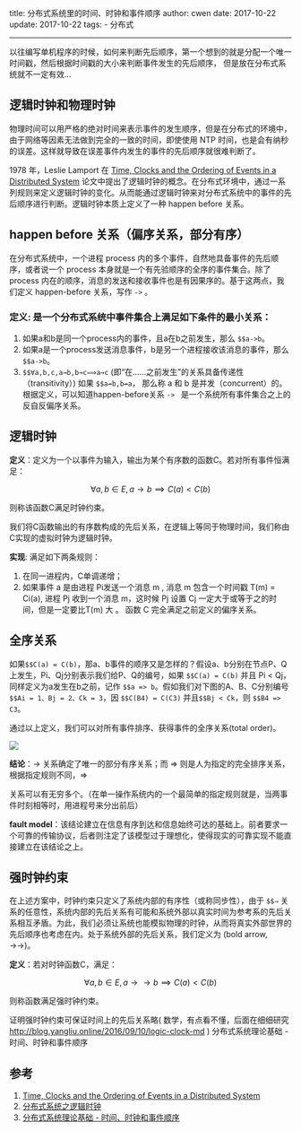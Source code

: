 title: 分布式系统里的时间、时钟和事件顺序
author: cwen
date:  2017-10-22
update:  2017-10-22
tags:
    - 分布式

---
以往编写单机程序的时候，如何来判断先后顺序，第一个想到的就是分配一个唯一时间戳，然后根据时间戳的大小来判断事件发生的先后顺序， 但是放在分布式系统就不一定有效...  <!--more-->

## 逻辑时钟和物理时钟

物理时间可以用严格的绝对时间来表示事件的发生顺序，但是在分布式的环境中，由于网络等因素无法做到完全的一致的时间，即使使用 NTP 时间，也是会有纳秒的误差。这样就导致在误差事件内发生的事件的先后顺序就很难判断了。

1978 年，Leslie Lamport  在 [Time, Clocks and the Ordering of Events in a Distributed System](http://amturing.acm.org/p558-lamport.pdf) 论文中提出了逻辑时钟的概念。在分布式环境中，通过一系列规则来定义逻辑时钟的变化。从而能通过逻辑时钟来对分布式系统中的事件的先后顺序进行判断。逻辑时钟本质上定义了一种 happen before 关系。

## happen before 关系（偏序关系，部分有序）

在分布式系统中，一个进程 process 内的多个事件，自然地具备事件的先后顺序，或者说一个 process 本身就是一个有先验顺序的全序的事件集合。除了 process 内在的顺序，消息的发送和接收事件也是有因果序的。基于这两点，我们定义 happen-before 关系，写作 `->` 。
### **定义**: 是一个分布式系统中事件集合上满足如下条件的最小关系：
1. 如果a和b是同一个process内的事件，且a在b之前发生，那么 `$$a->b`。
2. 如果a是一个process发送消息事件，b是另一个进程接收该消息的事件，那么`$$a->b`。
3. `$$∀a,b,c,a→b,b→c⟹a→c` (即“在……之前发生”的关系具备传递性（transitivity）)
如果 `$$a↛b,b↛a`， 那么称 a 和 b 是并发（concurrent）的。
根据定义，可以知道happen-before关系 `-> ` 是一个系统所有事件集合之上的反自反偏序关系。

## 逻辑时钟

**定义**：定义为一个以事件为输入，输出为某个有序数的函数C。若对所有事件恒满足：

```math
∀a,b\in E,a→b⟹C(a)<C(b)
```

则称该函数C满足时钟约束。

我们将C函数输出的有序数构成的先后关系，在逻辑上等同于物理时间，我们称由C实现的虚拟时钟为逻辑时钟。

**实现**: 满足如下两条规则：

1. 在同一进程内，C单调递增；
2. 如果事件 a 是由进程 Pi发送一个消息 m , 消息 m 包含一个时间戳 T(m) = Ci(a), 进程 Pj 收到一个消息 m，这时候 Pj 设置 Cj 一定大于或等于之的时间，但是一定要比T(m) 大 。
函数 C 完全满足之前定义的偏序关系。

## 全序关系

如果`$$C(a) = C(b)`，那a、b事件的顺序又是怎样的？假设a、b分别在节点P、Q上发生，Pi、Qj分别表示我们给P、Q的编号，如果 `$$C(a) = C(b)` 并且 Pi < Qj，同样定义为a发生在b之前，记作 `$$a => b`。假如我们对下图的A、B、C分别编号`$$Ai = 1、Bj = 2、Ck = 3`，因 `$$C(B4) = C(C3)` 并且`$$Bj < Ck`，则 `$$B4 => C3`。

通过以上定义，我们可以对所有事件排序、获得事件的全序关系(total order)。

![](http://7xnp02.com1.z0.glb.clouddn.com/Screen%20Shot%202017-10-22%20at%205.35.32%20PM.png)

**结论**：→ 关系确定了唯一的部分有序关系；而 ⇒ 则是人为指定的完全排序关系，根据指定规则不同，⇒

关系可以有无穷多个。（在单一操作系统内的一个最简单的指定规则就是，当两事件时刻相等时，用进程号来分出前后）

**fault model**：该结论建立在信息有序到达和信息始终可达的基础上。前者要求一个可靠的传输协议，后者则注定了该模型过于理想化，使得现实的可靠实现不能直接建立在该结论之上。

## 强时钟约束

在上述方案中，时钟约束只定义了系统内部的有序性（或称同步性），由于 `$$⇒`
关系的任意性，系统内部的先后关系有可能和系统外部以真实时间为参考系的先后关系相互矛盾。为此，我们必须让系统也能模拟物理的时钟，从而将真实外部世界的先后顺序也考虑在内。处于系统外部的先后关系，我们定义为 (bold arrow, →→)。

**定义**：若对时钟函数C，满足：

```math
∀a,b\in E,a→→b⟹C(a)<C(b)
```

则称函数满足强时钟约束。

证明强时钟约束可保证时间上的先后关系略( 数学，有点看不懂，后面在细细研究
http://blog.yangliu.online/2016/09/10/logic-clock-md )
分布式系统理论基础 - 时间、时钟和事件顺序

## 参考

1. [Time, Clocks and the Ordering of Events in a Distributed System](http://amturing.acm.org/p558-lamport.pdf)
2. [分布式系统之逻辑时钟](http://blog.yangliu.online/2016/09/10/logic-clock-md/)
3. [分布式系统理论基础 - 时间、时钟和事件顺序](http://www.cnblogs.com/bangerlee/p/5448766.html)



